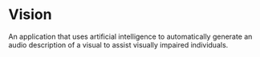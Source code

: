 # Vision
An application that uses artificial intelligence to automatically generate an audio description of a visual to assist visually impaired individuals.
